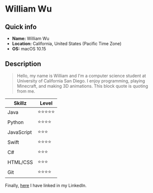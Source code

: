 # William Wu

## Quick info

- **Name:** William Wu
- **Location:** California, United States (Pacific Time Zone)
- **OS:** macOS 10.15

## Description

> Hello, my name is William and I'm a computer science student at University of California San Diego. I enjoy programming, playing Minecraft, and making 3D animations. This block quote is quoting from me.

| Skillz | Level |
| --- | --- |
| Java | ⭐️⭐️⭐️⭐️⭐️ |
| Python | ⭐️⭐️⭐️⭐️ |
| JavaScript | ⭐️⭐️⭐️ |
| Swift | ⭐️⭐️⭐️⭐️ |
| C# | ⭐️⭐️⭐️ |
| HTML/CSS | ⭐️⭐️⭐️ |
| Git | ⭐️⭐️⭐️⭐️ |

Finally, [here](https://www.linkedin.com/in/william-wu-544a90177) I have linked in my LinkedIn.
